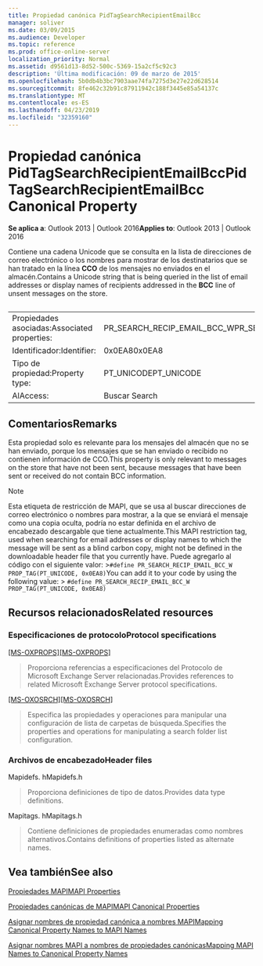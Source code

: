 ```yaml
---
title: Propiedad canónica PidTagSearchRecipientEmailBcc
manager: soliver
ms.date: 03/09/2015
ms.audience: Developer
ms.topic: reference
ms.prod: office-online-server
localization_priority: Normal
ms.assetid: d9561d13-8d52-500c-5369-15a2cf5c92c3
description: 'Última modificación: 09 de marzo de 2015'
ms.openlocfilehash: 5b0db4b3bc7903aae74fa7275d3e27e22d628514
ms.sourcegitcommit: 8fe462c32b91c87911942c188f3445e85a54137c
ms.translationtype: MT
ms.contentlocale: es-ES
ms.lasthandoff: 04/23/2019
ms.locfileid: "32359160"
---
```

# <a name="pidtagsearchrecipientemailbcc-canonical-property"></a><span data-ttu-id="38e82-103">Propiedad canónica PidTagSearchRecipientEmailBcc</span><span class="sxs-lookup"><span data-stu-id="38e82-103">PidTagSearchRecipientEmailBcc Canonical Property</span></span>

  
  
<span data-ttu-id="38e82-104">**Se aplica a**: Outlook 2013 | Outlook 2016</span><span class="sxs-lookup"><span data-stu-id="38e82-104">**Applies to**: Outlook 2013 | Outlook 2016</span></span> 
  
<span data-ttu-id="38e82-105">Contiene una cadena Unicode que se consulta en la lista de direcciones de correo electrónico o los nombres para mostrar de los destinatarios que se han tratado en la línea **CCO** de los mensajes no enviados en el almacén.</span><span class="sxs-lookup"><span data-stu-id="38e82-105">Contains a Unicode string that is being queried in the list of email addresses or display names of recipients addressed in the **BCC** line of unsent messages on the store.</span></span> 
  
## 

|||
|:-----|:-----|
|<span data-ttu-id="38e82-106">Propiedades asociadas:</span><span class="sxs-lookup"><span data-stu-id="38e82-106">Associated properties:</span></span>  <br/> |<span data-ttu-id="38e82-107">PR_SEARCH_RECIP_EMAIL_BCC_W</span><span class="sxs-lookup"><span data-stu-id="38e82-107">PR_SEARCH_RECIP_EMAIL_BCC_W</span></span>  <br/> |
|<span data-ttu-id="38e82-108">Identificador:</span><span class="sxs-lookup"><span data-stu-id="38e82-108">Identifier:</span></span>  <br/> |<span data-ttu-id="38e82-109">0x0EA8</span><span class="sxs-lookup"><span data-stu-id="38e82-109">0x0EA8</span></span>  <br/> |
|<span data-ttu-id="38e82-110">Tipo de propiedad:</span><span class="sxs-lookup"><span data-stu-id="38e82-110">Property type:</span></span>  <br/> |<span data-ttu-id="38e82-111">PT_UNICODE</span><span class="sxs-lookup"><span data-stu-id="38e82-111">PT_UNICODE</span></span>  <br/> |
|<span data-ttu-id="38e82-112">Al</span><span class="sxs-lookup"><span data-stu-id="38e82-112">Access:</span></span>  <br/> |<span data-ttu-id="38e82-113">Buscar </span><span class="sxs-lookup"><span data-stu-id="38e82-113">Search</span></span>  <br/> |
   
## <a name="remarks"></a><span data-ttu-id="38e82-114">Comentarios</span><span class="sxs-lookup"><span data-stu-id="38e82-114">Remarks</span></span>

<span data-ttu-id="38e82-115">Esta propiedad solo es relevante para los mensajes del almacén que no se han enviado, porque los mensajes que se han enviado o recibido no contienen información de CCO.</span><span class="sxs-lookup"><span data-stu-id="38e82-115">This property is only relevant to messages on the store that have not been sent, because messages that have been sent or received do not contain BCC information.</span></span>
  
> [!NOTE]
> <span data-ttu-id="38e82-116">Esta etiqueta de restricción de MAPI, que se usa al buscar direcciones de correo electrónico o nombres para mostrar, a la que se enviará el mensaje como una copia oculta, podría no estar definida en el archivo de encabezado descargable que tiene actualmente.</span><span class="sxs-lookup"><span data-stu-id="38e82-116">This MAPI restriction tag, used when searching for email addresses or display names to which the message will be sent as a blind carbon copy, might not be defined in the downloadable header file that you currently have.</span></span> <span data-ttu-id="38e82-117">Puede agregarlo al código con el siguiente valor: >`#define PR_SEARCH_RECIP_EMAIL_BCC_W PROP_TAG(PT_UNICODE, 0x0EA8)`</span><span class="sxs-lookup"><span data-stu-id="38e82-117">You can add it to your code by using the following value: >  `#define PR_SEARCH_RECIP_EMAIL_BCC_W PROP_TAG(PT_UNICODE, 0x0EA8)`</span></span>
  
## <a name="related-resources"></a><span data-ttu-id="38e82-118">Recursos relacionados</span><span class="sxs-lookup"><span data-stu-id="38e82-118">Related resources</span></span>

### <a name="protocol-specifications"></a><span data-ttu-id="38e82-119">Especificaciones de protocolo</span><span class="sxs-lookup"><span data-stu-id="38e82-119">Protocol specifications</span></span>

<span data-ttu-id="38e82-120">[[MS-OXPROPS]](https://msdn.microsoft.com/library/f6ab1613-aefe-447d-a49c-18217230b148%28Office.15%29.aspx)</span><span class="sxs-lookup"><span data-stu-id="38e82-120">[[MS-OXPROPS]](https://msdn.microsoft.com/library/f6ab1613-aefe-447d-a49c-18217230b148%28Office.15%29.aspx)</span></span>
  
> <span data-ttu-id="38e82-121">Proporciona referencias a especificaciones del Protocolo de Microsoft Exchange Server relacionadas.</span><span class="sxs-lookup"><span data-stu-id="38e82-121">Provides references to related Microsoft Exchange Server protocol specifications.</span></span>
    
<span data-ttu-id="38e82-122">[[MS-OXOSRCH]](https://msdn.microsoft.com/library/c72e49b8-78c7-4483-ad65-e46e9133673b%28Office.15%29.aspx)</span><span class="sxs-lookup"><span data-stu-id="38e82-122">[[MS-OXOSRCH]](https://msdn.microsoft.com/library/c72e49b8-78c7-4483-ad65-e46e9133673b%28Office.15%29.aspx)</span></span>
  
> <span data-ttu-id="38e82-123">Especifica las propiedades y operaciones para manipular una configuración de lista de carpetas de búsqueda.</span><span class="sxs-lookup"><span data-stu-id="38e82-123">Specifies the properties and operations for manipulating a search folder list configuration.</span></span>
    
### <a name="header-files"></a><span data-ttu-id="38e82-124">Archivos de encabezado</span><span class="sxs-lookup"><span data-stu-id="38e82-124">Header files</span></span>

<span data-ttu-id="38e82-125">Mapidefs. h</span><span class="sxs-lookup"><span data-stu-id="38e82-125">Mapidefs.h</span></span>
  
> <span data-ttu-id="38e82-126">Proporciona definiciones de tipo de datos.</span><span class="sxs-lookup"><span data-stu-id="38e82-126">Provides data type definitions.</span></span>
    
<span data-ttu-id="38e82-127">Mapitags. h</span><span class="sxs-lookup"><span data-stu-id="38e82-127">Mapitags.h</span></span>
  
> <span data-ttu-id="38e82-128">Contiene definiciones de propiedades enumeradas como nombres alternativos.</span><span class="sxs-lookup"><span data-stu-id="38e82-128">Contains definitions of properties listed as alternate names.</span></span>
    
## <a name="see-also"></a><span data-ttu-id="38e82-129">Vea también</span><span class="sxs-lookup"><span data-stu-id="38e82-129">See also</span></span>



[<span data-ttu-id="38e82-130">Propiedades MAPI</span><span class="sxs-lookup"><span data-stu-id="38e82-130">MAPI Properties</span></span>](mapi-properties.md)
  
[<span data-ttu-id="38e82-131">Propiedades canónicas de MAPI</span><span class="sxs-lookup"><span data-stu-id="38e82-131">MAPI Canonical Properties</span></span>](mapi-canonical-properties.md)
  
[<span data-ttu-id="38e82-132">Asignar nombres de propiedad canónica a nombres MAPI</span><span class="sxs-lookup"><span data-stu-id="38e82-132">Mapping Canonical Property Names to MAPI Names</span></span>](mapping-canonical-property-names-to-mapi-names.md)
  
[<span data-ttu-id="38e82-133">Asignar nombres MAPI a nombres de propiedades canónicas</span><span class="sxs-lookup"><span data-stu-id="38e82-133">Mapping MAPI Names to Canonical Property Names</span></span>](mapping-mapi-names-to-canonical-property-names.md)

